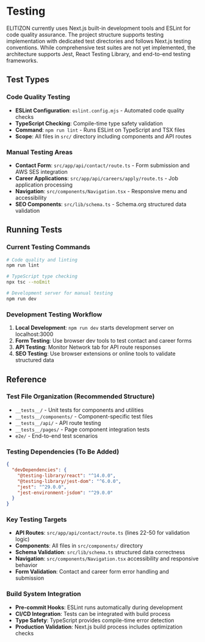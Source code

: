 <!-- Generated: 2025-06-15 00:00:00 UTC -->

# Testing

ELITIZON currently uses Next.js built-in development tools and ESLint for code quality assurance. The project structure supports testing implementation with dedicated test directories and follows Next.js testing conventions. While comprehensive test suites are not yet implemented, the architecture supports Jest, React Testing Library, and end-to-end testing frameworks.

## Test Types

### Code Quality Testing

- **ESLint Configuration**: `eslint.config.mjs` - Automated code quality checks
- **TypeScript Checking**: Compile-time type safety validation
- **Command**: `npm run lint` - Runs ESLint on TypeScript and TSX files
- **Scope**: All files in `src/` directory including components and API routes

### Manual Testing Areas

- **Contact Form**: `src/app/api/contact/route.ts` - Form submission and AWS SES integration
- **Career Applications**: `src/app/api/careers/apply/route.ts` - Job application processing
- **Navigation**: `src/components/Navigation.tsx` - Responsive menu and accessibility
- **SEO Components**: `src/lib/schema.ts` - Schema.org structured data validation

## Running Tests

### Current Testing Commands

```bash
# Code quality and linting
npm run lint

# TypeScript type checking
npx tsc --noEmit

# Development server for manual testing
npm run dev
```

### Development Testing Workflow

1. **Local Development**: `npm run dev` starts development server on localhost:3000
2. **Form Testing**: Use browser dev tools to test contact and career forms
3. **API Testing**: Monitor Network tab for API route responses
4. **SEO Testing**: Use browser extensions or online tools to validate structured data

## Reference

### Test File Organization (Recommended Structure)

- `__tests__/` - Unit tests for components and utilities
- `__tests__/components/` - Component-specific test files
- `__tests__/api/` - API route testing
- `__tests__/pages/` - Page component integration tests
- `e2e/` - End-to-end test scenarios

### Testing Dependencies (To Be Added)

```json
{
  "devDependencies": {
    "@testing-library/react": "^14.0.0",
    "@testing-library/jest-dom": "^6.0.0",
    "jest": "^29.0.0",
    "jest-environment-jsdom": "^29.0.0"
  }
}
```

### Key Testing Targets

- **API Routes**: `src/app/api/contact/route.ts` (lines 22-50 for validation logic)
- **Components**: All files in `src/components/` directory
- **Schema Validation**: `src/lib/schema.ts` structured data correctness
- **Navigation**: `src/components/Navigation.tsx` accessibility and responsive behavior
- **Form Validation**: Contact and career form error handling and submission

### Build System Integration

- **Pre-commit Hooks**: ESLint runs automatically during development
- **CI/CD Integration**: Tests can be integrated with build process
- **Type Safety**: TypeScript provides compile-time error detection
- **Production Validation**: Next.js build process includes optimization checks
